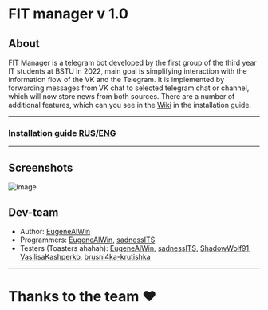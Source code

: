 # FIT manager v 1.0

## About

FIT Manager is a telegram bot developed by the first group of the third year IT students at BSTU in 2022, main goal is simplifying interaction with the information flow of the VK and the Telegram. It is implemented by forwarding messages from VK chat to selected telegram chat or channel, which will now store news from both sources. There are a number of additional features, which can you see in the [Wiki](https://github.com/EugeneAlWin/fit-telegram-bot/wiki) in the installation guide.

---

### Installation guide [RUS](https://github.com/EugeneAlWin/fit-telegram-bot/wiki/Installation-RUS)/[ENG](https://github.com/EugeneAlWin/fit-telegram-bot/wiki/Installation-ENG)

---
## Screenshots
![image](https://user-images.githubusercontent.com/58369337/193809948-1fd3f3af-e47e-4781-8449-8e2b4e9e61cc.png)

## Dev-team

- Author: [EugeneAlWin](https://github.com/EugeneAlWin)
- Programmers: [EugeneAlWin](https://github.com/EugeneAlWin), [sadnessITS](https://github.com/sadnessITS)
- Testers (Toasters ahahah): [EugeneAlWin](https://github.com/EugeneAlWin), [sadnessITS](https://github.com/sadnessITS), [ShadowWolf91](https://github.com/ShadowWolf91), [VasilisaKashperko](https://github.com/VasilisaKashperko), [brusni4ka-krutishka](https://github.com/brusni4ka-krutishka)

---

# Thanks to the team ❤
